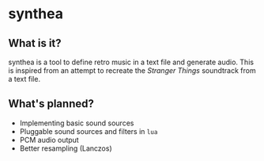 # synthea

## What is it?

synthea is a tool to define retro music in a text file and generate audio. This is inspired from an attempt to recreate the *Stranger Things* soundtrack from a text file.

## What's planned?

- Implementing basic sound sources
- Pluggable sound sources and filters in `lua`
- PCM audio output
- Better resampling (Lanczos)
